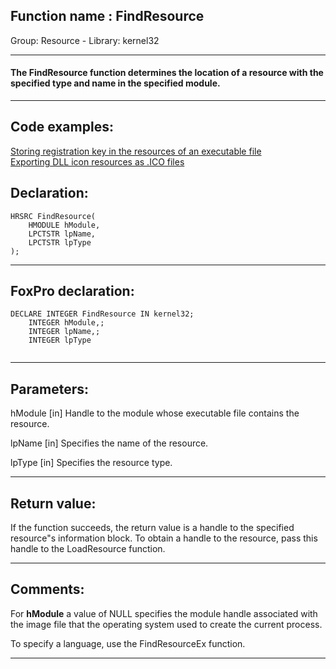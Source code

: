 
## Function name : FindResource
Group: Resource - Library: kernel32    
***  


#### The FindResource function determines the location of a resource with the specified type and name in the specified module.
***  


## Code examples:
[Storing registration key in the resources of an executable file](../../samples/sample_401.md)  
[Exporting DLL icon resources as .ICO files](../../samples/sample_502.md)  

## Declaration:
```foxpro  
HRSRC FindResource(
	HMODULE hModule,
	LPCTSTR lpName,
	LPCTSTR lpType
);  
```  
***  


## FoxPro declaration:
```foxpro  
DECLARE INTEGER FindResource IN kernel32;
	INTEGER hModule,;
	INTEGER lpName,;
	INTEGER lpType
  
```  
***  


## Parameters:
hModule
[in] Handle to the module whose executable file contains the resource.

lpName
[in] Specifies the name of the resource.

lpType
[in] Specifies the resource type.  
***  


## Return value:
If the function succeeds, the return value is a handle to the specified resource"s information block. To obtain a handle to the resource, pass this handle to the LoadResource function.  
***  


## Comments:
For <Strong>hModule</Strong> a value of NULL specifies the module handle associated with the image file that the operating system used to create the current process.   
  
To specify a language, use the FindResourceEx function.  
  
***  

